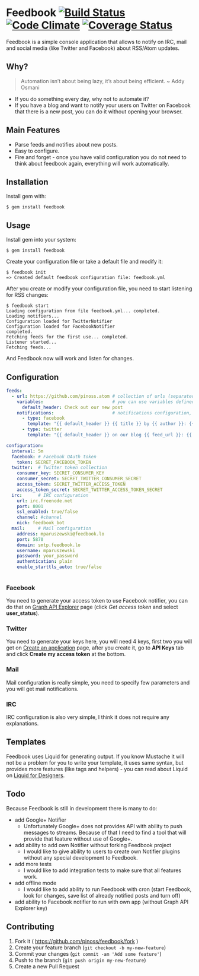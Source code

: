# Feedbook [![Build Status](https://travis-ci.org/pinoss/feedbook.svg?branch=master)](https://travis-ci.org/pinoss/feedbook) [![Code Climate](https://codeclimate.com/github/pinoss/feedbook.png)](https://codeclimate.com/github/pinoss/feedbook) [![Coverage Status](https://coveralls.io/repos/pinoss/feedbook/badge.png)](https://coveralls.io/r/pinoss/feedbook) 

Feedbook is a simple console application that allows to notify on IRC, mail and social media (like Twitter and Facebook) about RSS/Atom updates.
 
## Why?

> Automation isn’t about being lazy, it’s about being efficient. 
> ~ Addy Osmani

* If you do something every day, why not to automate it? 
* If you have a blog and want to notify your users on Twitter on Facebook that there is a new post, you can do it without opening your browser.

## Main Features

* Parse feeds and notifies about new posts.
* Easy to configure.
* Fire and forget - once you have valid configuration you do not need to think about feedbook again, everything will work automatically.

## Installation

Install gem with:

    $ gem install feedbook

## Usage

Install gem into your system:

    $ gem install feedbook

Create your configuration file or take a default file and modify it:

    $ feedbook init
    => Created default feedbook configuration file: feedbook.yml

After you create or modify your configuration file, you need to start listening for RSS changes: 

    $ feedbook start
    Loading configuration from file feedbook.yml... completed.
    Loading notifiers... 
    Configuration loaded for TwitterNotifier
    Configuration loaded for FacebookNotifier
    completed.
    Fetching feeds for the first use... completed.
    Listener started...
    Fetching feeds...

And Feedbook now will work and listen for changes.

## Configuration


```yaml
feeds:
  - url: https://github.com/pinoss.atom # collection of urls (separated by space)
    variables:                          # you can use variables defined here in your templates 
      default_header: Check out our new post
    notifications:                      # notifications configuration, you need to specify type and template for each notification
      - type: facebook
        template: "{{ default_header }} {{ title }} by {{ author }}: {{ url }}"
      - type: twitter
        template: "{{ default_header }} on our blog {{ feed_url }}: {{ title }}/{{ url }}"

configuration:
  interval: 5m
  facebook: # Facebook OAuth token
    token: SECRET_FACEBOOK_TOKEN
  twitter:  # Twitter token collection
    consumer_key: SECRET_CONSUMER_KEY
    consumer_secret: SECRET_TWITTER_CONSUMER_SECRET
    access_token: SECRET_TWITTER_ACCESS_TOKEN
    access_token_secret: SECRET_TWITTER_ACCESS_TOKEN_SECRET
  irc:      # IRC configuration 
    url: irc.freenode.net
    port: 8001
    ssl_enabled: true/false
    channel: #channel
    nick: feedbook_bot
  mail:     # Mail configuration
    address: mparuszewski@feedbook.lo
    port: 5870
    domain: smtp.feedbook.lo
    username: mparuszewski
    password: your_password
    authentication: plain
    enable_starttls_auto: true/false
    
```

### Facebook

You need to generate your access token to use Facebook notifier, you can do that on [Graph API Explorer](https://developers.facebook.com/tools/explorer) page (click *Get access token* and select __user_status__).

### Twitter

You need to generate your keys here, you will need 4 keys, first two you will get on [Create an application](https://apps.twitter.com/app/new) page, after you create it, go to __API Keys__ tab and click __Create my access token__ at the bottom.

### Mail

Mail configuration is really simple, you need to specify few parameters and you will get mail notifications.

### IRC

IRC configuration is also very simple, I think it does not require any explanations.

## Templates

Feedbook uses Liquid for generating output. If you know Mustache it will not be a problem for you to write your template, it uses same syntax, but provides more features (like tags and helpers) - you can read about Liquid on [Liquid for Designers](https://github.com/Shopify/liquid/wiki/Liquid-for-Designers).

## Todo

Because Feedbook is still in development there is many to do:

* add Google+ Notifier
  * Unfortunately Google+ does not provides API with ability to push messages to streams. Because of that I need to find a tool that will provide that feature without use of Google+.
* add ability to add own Notifier without forking Feedbook project
  * I would like to give ability to users to create own Notifier plugins without any special development to Feedbook.
* add more tests
  * I would like to add integration tests to make sure that all features work.
* add offline mode
  * I would like to add ability to run Feedbook with cron (start Feedbook, look for changes, save list of already notified posts and turn off)
* add ability to Facebook notifier to run with own app (without Graph API Explorer key)

## Contributing

1. Fork it ( https://github.com/pinoss/feedbook/fork )
2. Create your feature branch (`git checkout -b my-new-feature`)
3. Commit your changes (`git commit -am 'Add some feature'`)
4. Push to the branch (`git push origin my-new-feature`)
5. Create a new Pull Request
